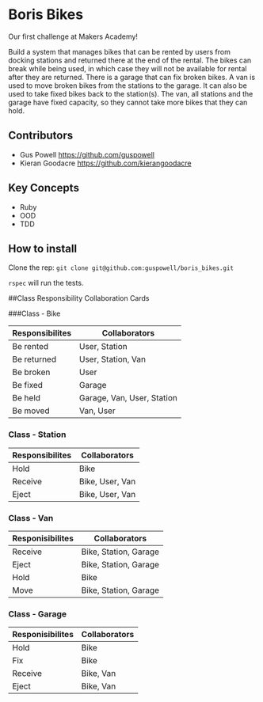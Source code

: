 Boris Bikes
===========

Our first challenge at Makers Academy!

Build a system that manages bikes that can be rented by users from docking stations and returned there at the end of the rental. The bikes can break while being used, in which case they will not be available for rental after they are returned. There is a garage that can fix broken bikes. A van is used to move broken bikes from the stations to the garage. It can also be used to take fixed bikes back to the station(s). The van, all stations and the garage have fixed capacity, so they cannot take more bikes that they can hold.

Contributors
--------------------

- Gus Powell https://github.com/guspowell
- Kieran Goodacre https://github.com/kierangoodacre

Key Concepts
--------------------------------

- Ruby
- OOD
- TDD

How to install
------------------

Clone the rep: ```git clone git@github.com:guspowell/boris_bikes.git```

```rspec``` will run the tests.


##Class Responsibility Collaboration Cards

###Class - Bike

Responsibilites             | Collaborators
----------------------------|------------------
Be rented                   | User, Station
Be returned                 | User, Station, Van
Be broken                   | User
Be fixed                    | Garage
Be held                     | Garage, Van, User, Station
Be moved                    | Van, User

### Class - Station

Responsibilites         |Collaborators
------------------------|------------------
Hold                    | Bike
Receive                 | Bike, User, Van
Eject                   | Bike, User, Van

### Class - Van

Responisibilites        |Collaborators
------------------------|------------------
Receive                 | Bike, Station, Garage
Eject                   | Bike, Station, Garage
Hold                    | Bike
Move                    | Bike, Station, Garage

### Class - Garage

Responisibilites        |Collaborators
------------------------|------------------
Hold                    | Bike
Fix                     | Bike
Receive                 | Bike, Van
Eject                   | Bike, Van
